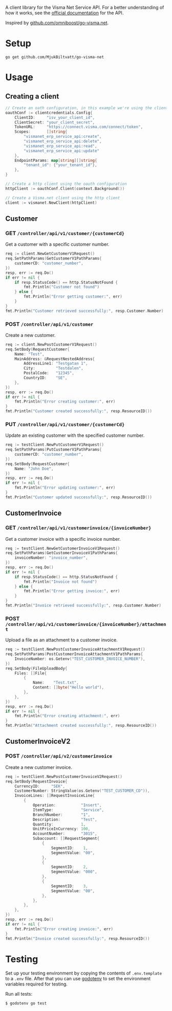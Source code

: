 A client library for the Visma Net Service API. For a better understanding of how it works, see the [official documentation](https://integration.visma.net/API-index/) for the API.

Inspired by [github.com/omniboost/go-visma.net](https://github.com/omniboost/go-visma.net).

# Setup
```
go get github.com/MjukBiltvatt/go-visma-net
```

# Usage

## Creating a client

```go
// Create an oath configuration, in this example we're using the client credentials flow
oauthConf := clientcredentials.Config{
	ClientID:     "isv_your_client_id",
	ClientSecret: "your_client_secret",
	TokenURL:     "https://connect.visma.com/connect/token",
	Scopes:       []string{
		"vismanet_erp_service_api:create",
		"vismanet_erp_service_api:delete",
		"vismanet_erp_service_api:read",
		"vismanet_erp_service_api:update"
	},
	EndpointParams: map[string][]string{
		"tenant_id": {"your_tenant_id"},
	},
}

// Create a http client using the oauth configuration
httpClient := oauthConf.Client(context.Background())

// Create a Visma.net client using the http client
client := vismanet.NewClient(httpClient)
```

## Customer

### GET `/controller/api/v1/customer/{customerCd}`

Get a customer with a specific customer number.

```go
req := client.NewGetCustomerV1Request()
req.SetPathParams(GetCustomerV1PathParams{
	customerCD: "customer_number",
})
resp, err := req.Do()
if err != nil {
	if resp.StatusCode() == http.StatusNotFound {
		fmt.Println("Customer not found")
	} else {
		fmt.Println("Error getting customer:", err)
	}
}
fmt.Println("Customer retrieved successfully:", resp.Customer.Number)
```

### POST `/controller/api/v1/customer`

Create a new customer.

```go
req := client.NewPostCustomerV1Request()
req.SetBody(RequestCustomer{
	Name: "Test",
	MainAddress: &RequestNestedAddress{
		AddressLine1: "Testgatan 1",
		City:         "Testdalen",
		PostalCode:   "12345",
		CountryID:    "SE",
	},
})
resp, err := req.Do()
if err != nil {
	fmt.Println("Error creating customer:", err)
}
fmt.Println("Customer created successfully:", resp.ResourceID())
```

### PUT `/controller/api/v1/customer/{customerCd}`

Update an existing customer with the specified customer number.

```go
req := testClient.NewPutCustomerV1Request()
req.SetPathParams(PutCustomerV1PathParams{
	customerCD: "customer_number",
})
req.SetBody(RequestCustomer{
	Name: "John Doe",
})
resp, err := req.Do()
if err != nil {
	fmt.Println("Error updating customer:", err)
}
fmt.Println("Customer updated successfully:", resp.ResourceID())
```

## CustomerInvoice

### GET `/controller/api/v1/customerinvoice/{invoiceNumber}`

Get a customer invoice with a specific invoice number.

```go
req := testClient.NewGetCustomerInvoiceV1Request()
req.SetPathParams(GetCustomerInvoiceV1PathParams{
	invoiceNumber: "invoice_number",
})
resp, err := req.Do()
if err != nil {
	if resp.StatusCode() == http.StatusNotFound {
		fmt.Println("Invoice not found")
	} else {
		fmt.Println("Error getting invoice:", err)
	}
}
fmt.Println("Invoice retrieved successfully:", resp.Customer.Number)
```

### POST `/controller/api/v1/customerinvoice/{invoiceNumber}/attachment`

Upload a file as an attachment to a customer invoice.

```go
req := testClient.NewPostCustomerInvoiceAttachmentV1Request()
req.SetPathParams(PostCustomerInvoiceAttachmentV1PathParams{
	InvoiceNumber: os.Getenv("TEST_CUSTOMER_INVOICE_NUMBER"),
})
req.SetBody(FileUploadBody{
	Files: []File{
		{
			Name:    "Test.txt",
			Content: []byte("Hello world"),
		},
	},
})
resp, err := req.Do()
if err != nil {
	fmt.Println("Error creating attachment:", err)
}
fmt.Println("Attachment created successfully:", resp.ResourceID())
```

## CustomerInvoiceV2

### POST `/controller/api/v2/customerinvoice`

Create a new customer invoice.

```go
req := testClient.NewPostCustomerInvoiceV2Request()
req.SetBody(RequestInvoice{
	CurrencyID:     "SEK",
	CustomerNumber: StringValue(os.Getenv("TEST_CUSTOMER_CD")),
	InvoiceLines: []RequestInvoiceLine{
		{
			Operation:           "Insert",
			ItemType:            "Service",
			BranchNumber:        "1",
			Description:         "Test",
			Quantity:            1,
			UnitPriceInCurrency: 100,
			AccountNumber:       "3015",
			Subaccount: []RequestSegment{
				{
					SegmentID:    1,
					SegmentValue: "00",
				},
				{
					SegmentID:    2,
					SegmentValue: "000",
				},
				{
					SegmentID:    3,
					SegmentValue: "00",
				},
			},
		},
	},
})
resp, err := req.Do()
if err != nil {
	fmt.Println("Error creating invoice:", err)
}
fmt.Println("Invoice created successfully:", resp.ResourceID())
```

# Testing

Set up your testing environment by copying the contents of `.env.template` to a `.env` file. After that you can use [godotenv](https://github.com/joho/godotenv) to set the environment variables required for testing.

Run all tests:
```
$ godotenv go test
```